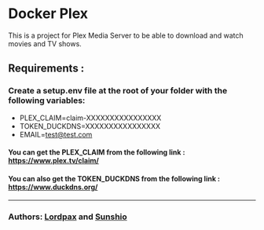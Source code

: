 # Docker Plex 

This is a project for Plex Media Server to be able to download and watch movies and TV shows.

## Requirements :


### Create a setup.env file at the root of your folder with the following variables:
 - PLEX_CLAIM=claim-XXXXXXXXXXXXXXXX
 - TOKEN_DUCKDNS=XXXXXXXXXXXXXXXX
 - EMAIL=test@test.com

#### You can get the PLEX_CLAIM from the following link : https://www.plex.tv/claim/
#### You can also get the TOKEN_DUCKDNS from the following link : https://www.duckdns.org/

----

### Authors: [Lordpax](https://github.com/LordPax) and [Sunshio](https://github.com/Pietrucci-Blacher)